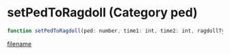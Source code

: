 # setPedToRagdoll (Category ped)

```js
function setPedToRagdoll(ped: number, time1: int, time2: int, ragdollType: int, p4: boolean, p5: boolean, p6: boolean): boolean
```

[filename](setPedToRagdoll_m.md ':include')